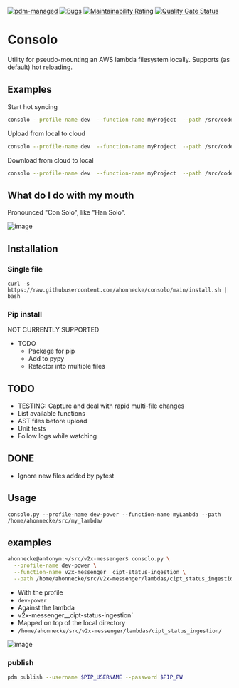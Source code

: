 [![pdm-managed](https://img.shields.io/badge/pdm-managed-blueviolet)](https://pdm.fming.dev)
[![Bugs](https://sonarcloud.io/api/project_badges/measure?project=ahonnecke_consolo&metric=bugs)](https://sonarcloud.io/summary/new_code?id=ahonnecke_consolo)
[![Maintainability Rating](https://sonarcloud.io/api/project_badges/measure?project=ahonnecke_consolo&metric=sqale_rating)](https://sonarcloud.io/summary/new_code?id=ahonnecke_consolo)
[![Quality Gate
Status](https://sonarcloud.io/api/project_badges/measure?project=ahonnecke_consolo&metric=alert_status)](https://sonarcloud.io/summary/new_code?id=ahonnecke_consolo)

# Consolo

Utility for pseudo-mounting an AWS lambda filesystem locally.
Supports (as default) hot reloading.

## Examples

Start hot syncing
``` bash
consolo --profile-name dev  --function-name myProject  --path /src/code/myproject
```

Upload from local to cloud
``` bash
consolo --profile-name dev  --function-name myProject  --path /src/code/myproject --upload
```

Download from cloud to local
``` bash
consolo --profile-name dev  --function-name myProject  --path /src/code/myproject --download
```

## What do I do with my mouth
Pronounced "Con Solo", like "Han Solo".

![image](https://user-images.githubusercontent.com/419355/220446135-92ac6915-da21-4a29-8fd1-13bfe723433a.png)

## Installation

### Single file

`curl -s https://raw.githubusercontent.com/ahonnecke/consolo/main/install.sh | bash`

### Pip install

NOT CURRENTLY SUPPORTED

- TODO
  - Package for pip
  - Add to pypy
  - Refactor into multiple files

## TODO

- TESTING: Capture and deal with rapid multi-file changes
- List available functions
- AST files before upload
- Unit tests
- Follow logs while watching

## DONE

- Ignore new files added by pytest

## Usage

`consolo.py --profile-name dev-power --function-name myLambda --path /home/ahonnecke/src/my_lambda/`

## examples

``` bash
ahonnecke@antonym:~/src/v2x-messenger$ consolo.py \
  --profile-name dev-power \
  --function-name v2x-messenger__cipt-status-ingestion \
  --path /home/ahonnecke/src/v2x-messenger/lambdas/cipt_status_ingestion/
```

- With the profile 
 - `dev-power`
- Against the lambda 
 - v2x-messenger__cipt-status-ingestion`
- Mapped on top of the local directory
 - `/home/ahonnecke/src/v2x-messenger/lambdas/cipt_status_ingestion/`

![image](https://user-images.githubusercontent.com/419355/220725338-aa16369b-b27c-442d-b2e2-d60ca64cf7fc.png)

### publish

``` bash
pdm publish --username $PIP_USERNAME --password $PIP_PW
```
